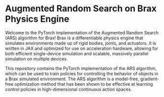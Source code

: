 # Augmented Random Search on Brax Physics Engine

Welcome to the PyTorch implementation of the Augmented Random Search (ARS) algorithm for Brax! Brax is a differentiable physics engine that simulates environments made up of rigid bodies, joints, and actuators. It is written in JAX and optimized for use on acceleration hardware, allowing for both efficient single-device simulation and scalable, massively parallel simulation on multiple devices.

This repository contains the PyTorch implementation of the ARS algorithm, which can be used to train policies for controlling the behavior of objects in a Brax simulated environment. The ARS algorithm is a model-free, gradient-free optimization method that has been shown to be effective at learning control policies in high-dimensional continuous action spaces.
